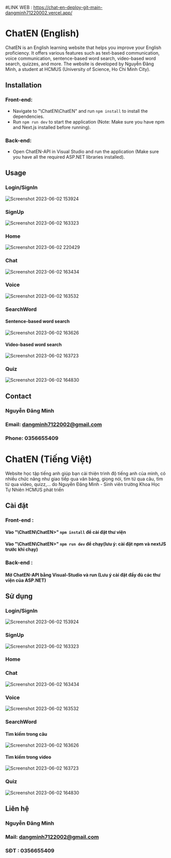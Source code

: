 #LINK WEB : https://chat-en-deploy-git-main-dangminh71220002.vercel.app/
# ChatEN (English)

ChatEN is an English learning website that helps you improve your English proficiency. It offers various features such as text-based communication, voice communication, sentence-based word search, video-based word search, quizzes, and more. The website is developed by Nguyễn Đăng Minh, a student at HCMUS (University of Science, Ho Chi Minh City).

## Installation
### Front-end:
- Navigate to "\ChatEN\ChatEN" and run `npm install` to install the dependencies.
- Run `npm run dev` to start the application (Note: Make sure you have npm and Next.js installed before running).

### Back-end:
- Open ChatEN-API in Visual Studio and run the application (Make sure you have all the required ASP.NET libraries installed).

## Usage
### Login/SignIn
![Screenshot 2023-06-02 153924](https://github.com/dangminh71220002/ChatEN/assets/83014500/d47082eb-b5af-4bd4-9262-66d536e11b6a)

### SignUp
![Screenshot 2023-06-02 163323](https://github.com/dangminh71220002/ChatEN/assets/83014500/406ec1d2-3ab5-47d1-a754-6eaf7ab1989a)

### Home
![Screenshot 2023-06-02 220429](https://github.com/dangminh71220002/ChatEN/assets/83014500/dbdd74c5-f16a-4fc9-80ae-a5d6809c7431)

### Chat
![Screenshot 2023-06-02 163434](https://github.com/dangminh71220002/ChatEN/assets/83014500/987c8d47-35ba-450d-99d4-e88b385782b7)

### Voice
![Screenshot 2023-06-02 163532](https://github.com/dangminh71220002/ChatEN/assets/83014500/33b1cd47-f263-423b-bfc1-3c1a27edd4d8)

### SearchWord
#### Sentence-based word search
![Screenshot 2023-06-02 163626](https://github.com/dangminh71220002/ChatEN/assets/83014500/a7b263d0-16c9-4bb1-aa76-0f7738e3484c)

#### Video-based word search
![Screenshot 2023-06-02 163723](https://github.com/dangminh71220002/ChatEN/assets/83014500/88ae31c8-09d6-41f6-a1d4-afa5e1e03e20)

### Quiz
![Screenshot 2023-06-02 164830](https://github.com/dangminh71220002/ChatEN/assets/83014500/92f97a06-fb71-49e5-bd0e-4b04ae6c76fc)

## Contact

### Nguyễn Đăng Minh
### Email: dangminh7122002@gmail.com
### Phone: 0356655409

# ChatEN (Tiếng Việt)

Website học tập tiếng anh giúp bạn cải thiện trình độ tiếng anh của mình, có nhiều chức năng như giao tiếp qua văn bảng, giọng nói, tìm từ qua câu, tìm từ qua
video, quizz,... do Nguyễn Đăng Minh - Sinh viên trường Khoa Học Tự Nhiên HCMUS phát triển
## Cài đặt
### Front-end :
#### Vào "\ChatEN\ChatEN>" `npm install` để cài đặt thư viện
#### Vào "\ChatEN\ChatEN>" `npm run dev` để chạy(lưu ý: cài đặt npm và nextJS trước khi chạy)
### Back-end :
#### Mở ChatEN-API bằng Visual-Studio và run (Lưu ý cài đặt đầy đủ các thư viện của ASP.NET)
## Sử dụng
### Login/SignIn
![Screenshot 2023-06-02 153924](https://github.com/dangminh71220002/ChatEN/assets/83014500/d47082eb-b5af-4bd4-9262-66d536e11b6a)
### SignUp
![Screenshot 2023-06-02 163323](https://github.com/dangminh71220002/ChatEN/assets/83014500/406ec1d2-3ab5-47d1-a754-6eaf7ab1989a)
### Home

### Chat
![Screenshot 2023-06-02 163434](https://github.com/dangminh71220002/ChatEN/assets/83014500/987c8d47-35ba-450d-99d4-e88b385782b7)
### Voice
![Screenshot 2023-06-02 163532](https://github.com/dangminh71220002/ChatEN/assets/83014500/33b1cd47-f263-423b-bfc1-3c1a27edd4d8)
### SearchWord
#### Tìm kiếm trong câu
![Screenshot 2023-06-02 163626](https://github.com/dangminh71220002/ChatEN/assets/83014500/a7b263d0-16c9-4bb1-aa76-0f7738e3484c)
#### Tìm kiếm trong video
![Screenshot 2023-06-02 163723](https://github.com/dangminh71220002/ChatEN/assets/83014500/88ae31c8-09d6-41f6-a1d4-afa5e1e03e20)
### Quiz
![Screenshot 2023-06-02 164830](https://github.com/dangminh71220002/ChatEN/assets/83014500/92f97a06-fb71-49e5-bd0e-4b04ae6c76fc)

## Liên hệ

### Nguyễn Đăng Minh
### Mail: dangminh7122002@gmail.com
### SĐT : 0356655409



